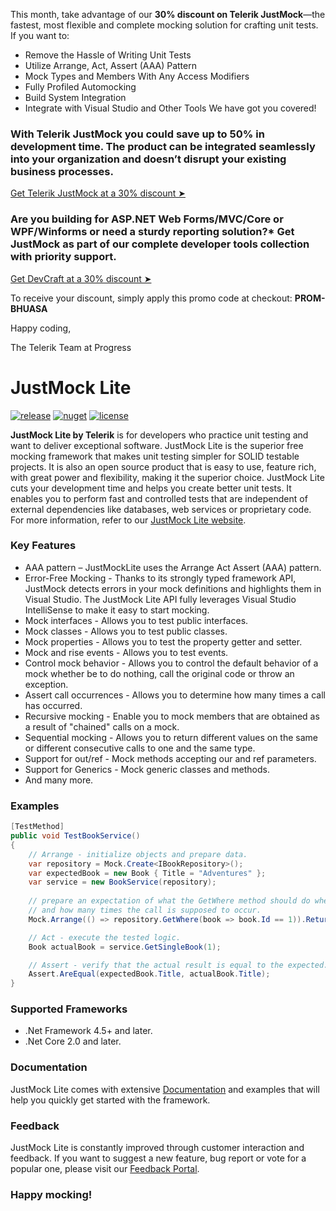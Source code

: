 
This month, take advantage of our **30% discount on Telerik JustMock**—the fastest, most flexible and complete mocking solution for crafting unit tests. 
If you want to:
*	Remove the Hassle of Writing Unit Tests 
*	Utilize Arrange, Act, Assert (AAA) Pattern 
*	Mock Types and Members With Any Access Modifiers 
*	Fully Profiled Automocking 
*	Build System Integration 
*	Integrate with Visual Studio and Other Tools
We have got you covered! 

### With **Telerik JustMock you could save up to 50% in development time**. The product can be integrated seamlessly into your organization and doesn’t disrupt your existing business processes. 
[ Get Telerik JustMock at a 30% discount  ➤](https://store.progress.com/configure-purchase?utm_medium=external-website&utm_source=github&skuId=6443&coupon=prom-bhuasa&utm_campaign=devcraft-promo-aug2020-kui-mals&elqTrackId=88d9d9ae237948c5baa01fb48bee2c06&elq=55a98f35fdfa42d5ab65f5c85ce41772&elqaid=21974&elqat=1&elqCampaignId=)

### Are you building for **ASP.NET Web Forms/MVC/Core or WPF/Winforms or need a sturdy reporting solution?*** Get JustMock as part of our complete developer tools collection with priority support. 
[ Get DevCraft at a 30% discount  ➤](https://store.progress.com/configure-purchase?utm_medium=external-website&utm_source=github&skuId=6127&coupon=prom-bhuasa&utm_campaign=devcraft-promo-aug2020-kui-mals&elqTrackId=88d9d9ae237948c5baa01fb48bee2c06&elq=55a98f35fdfa42d5ab65f5c85ce41772&elqaid=21974&elqat=1&elqCampaignId=)

To receive your discount, simply apply this promo code at checkout:
**PROM-BHUASA**

Happy coding, 

The Telerik Team at Progress 





JustMock Lite
===

[![release](https://img.shields.io/badge/release-R2%20SP1%202020-blue.svg)](https://www.nuget.org/packages/JustMock/)
[![nuget](https://img.shields.io/nuget/v/JustMock.svg?label=nuget)](https://www.nuget.org/packages/JustMock/)
[![license](https://img.shields.io/badge/license-Apache%202.0-blue.svg)](https://github.com/telerik/JustMockLite/blob/master/LICENSE/)

**JustMock Lite by Telerik** is for developers who practice unit testing and want to deliver exceptional software. JustMock Lite is the superior free mocking framework that makes unit testing simpler for SOLID testable projects. It is also an open source product that is easy to use, feature rich, with great power and flexibility, making it the superior choice. JustMock Lite cuts your development time and helps you create better unit tests. It enables you to perform fast and controlled tests that are independent of external dependencies like databases, web services or proprietary code. For more information, refer to our <a href="http://www.telerik.com/justmock/free-mocking" target="_blank">JustMock Lite website</a>.

### Key Features
- AAA pattern – JustMockLite uses the Arrange Act Assert (AAA) pattern.
- Error-Free Mocking - Thanks to its strongly typed framework API, JustMock detects errors in your mock definitions and highlights them in Visual Studio. The JustMock Lite API fully leverages Visual Studio IntelliSense to make it easy to start mocking.
- Mock interfaces - Allows you to test public interfaces.
- Mock classes - Allows you to test public classes.
- Mock properties - Allows you to test the property getter and setter.
- Mock and rise events - Allows you to test events.
- Control mock behavior - Allows you to control the default behavior of a mock whether be to do nothing, call the original code or throw an exception.
- Assert call occurrences - Allows you to determine how many times a call has occurred.
- Recursive mocking - Еnable you to mock members that are obtained as a result of "chained" calls on a mock.
- Sequential mocking - Аllows you to return different values on the same or different consecutive calls to one and the same type.
- Support for out/ref - Mock methods accepting our and ref parameters.
- Support for Generics - Mock generic classes and methods.
- And many more.

### Examples

```csharp
[TestMethod]
public void TestBookService()
{
    // Arrange - initialize objects and prepare data.
    var repository = Mock.Create<IBookRepository>();
    var expectedBook = new Book { Title = "Adventures" };
    var service = new BookService(repository);
    
    // prepare an expectation of what the GetWhere method should do when called with the specified parameters
    // and how many times the call is supposed to occur.
    Mock.Arrange(() => repository.GetWhere(book => book.Id == 1)).Returns(expectedBook).OccursOnce();

    // Act - execute the tested logic.
    Book actualBook = service.GetSingleBook(1);

    // Assert - verify that the actual result is equal to the expected.
    Assert.AreEqual(expectedBook.Title, actualBook.Title);
}
```

### Supported Frameworks
- .Net Framework 4.5+ and later.
- .Net Core 2.0 and later.

### Documentation
JustMock Lite comes with extensive <a href="http://docs.telerik.com/devtools/justmock/introduction.html" target="_blank">Documentation</a> and examples that will help you quickly get started with the framework.

### Feedback
JustMock Lite is constantly improved through customer interaction and feedback. If you want to suggest a new feature, bug report or vote for a popular one, please visit our <a href="https://feedback.telerik.com/Project/105" target="_blank">Feedback Portal</a>.


### Happy mocking!
